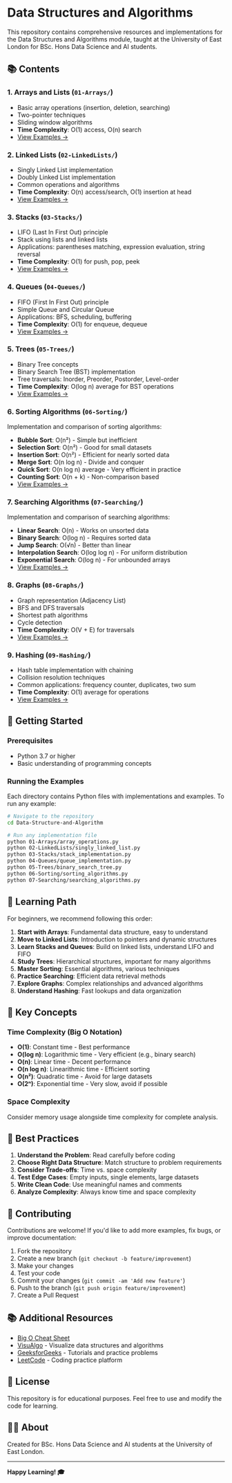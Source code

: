 # Data Structures and Algorithms

This repository contains comprehensive resources and implementations for the Data Structures and Algorithms module, taught at the University of East London for BSc. Hons Data Science and AI students.

## 📚 Contents

### 1. Arrays and Lists (`01-Arrays/`)
- Basic array operations (insertion, deletion, searching)
- Two-pointer techniques
- Sliding window algorithms
- **Time Complexity**: O(1) access, O(n) search
- [View Examples →](01-Arrays/)

### 2. Linked Lists (`02-LinkedLists/`)
- Singly Linked List implementation
- Doubly Linked List implementation
- Common operations and algorithms
- **Time Complexity**: O(n) access/search, O(1) insertion at head
- [View Examples →](02-LinkedLists/)

### 3. Stacks (`03-Stacks/`)
- LIFO (Last In First Out) principle
- Stack using lists and linked lists
- Applications: parentheses matching, expression evaluation, string reversal
- **Time Complexity**: O(1) for push, pop, peek
- [View Examples →](03-Stacks/)

### 4. Queues (`04-Queues/`)
- FIFO (First In First Out) principle
- Simple Queue and Circular Queue
- Applications: BFS, scheduling, buffering
- **Time Complexity**: O(1) for enqueue, dequeue
- [View Examples →](04-Queues/)

### 5. Trees (`05-Trees/`)
- Binary Tree concepts
- Binary Search Tree (BST) implementation
- Tree traversals: Inorder, Preorder, Postorder, Level-order
- **Time Complexity**: O(log n) average for BST operations
- [View Examples →](05-Trees/)

### 6. Sorting Algorithms (`06-Sorting/`)
Implementation and comparison of sorting algorithms:
- **Bubble Sort**: O(n²) - Simple but inefficient
- **Selection Sort**: O(n²) - Good for small datasets
- **Insertion Sort**: O(n²) - Efficient for nearly sorted data
- **Merge Sort**: O(n log n) - Divide and conquer
- **Quick Sort**: O(n log n) average - Very efficient in practice
- **Counting Sort**: O(n + k) - Non-comparison based
- [View Examples →](06-Sorting/)

### 7. Searching Algorithms (`07-Searching/`)
Implementation and comparison of searching algorithms:
- **Linear Search**: O(n) - Works on unsorted data
- **Binary Search**: O(log n) - Requires sorted data
- **Jump Search**: O(√n) - Better than linear
- **Interpolation Search**: O(log log n) - For uniform distribution
- **Exponential Search**: O(log n) - For unbounded arrays
- [View Examples →](07-Searching/)

### 8. Graphs (`08-Graphs/`)
- Graph representation (Adjacency List)
- BFS and DFS traversals
- Shortest path algorithms
- Cycle detection
- **Time Complexity**: O(V + E) for traversals
- [View Examples →](08-Graphs/)

### 9. Hashing (`09-Hashing/`)
- Hash table implementation with chaining
- Collision resolution techniques
- Common applications: frequency counter, duplicates, two sum
- **Time Complexity**: O(1) average for operations
- [View Examples →](09-Hashing/)

## 🚀 Getting Started

### Prerequisites
- Python 3.7 or higher
- Basic understanding of programming concepts

### Running the Examples

Each directory contains Python files with implementations and examples. To run any example:

```bash
# Navigate to the repository
cd Data-Structure-and-Algorithm

# Run any implementation file
python 01-Arrays/array_operations.py
python 02-LinkedLists/singly_linked_list.py
python 03-Stacks/stack_implementation.py
python 04-Queues/queue_implementation.py
python 05-Trees/binary_search_tree.py
python 06-Sorting/sorting_algorithms.py
python 07-Searching/searching_algorithms.py
```

## 📖 Learning Path

For beginners, we recommend following this order:

1. **Start with Arrays**: Fundamental data structure, easy to understand
2. **Move to Linked Lists**: Introduction to pointers and dynamic structures
3. **Learn Stacks and Queues**: Build on linked lists, understand LIFO and FIFO
4. **Study Trees**: Hierarchical structures, important for many algorithms
5. **Master Sorting**: Essential algorithms, various techniques
6. **Practice Searching**: Efficient data retrieval methods
7. **Explore Graphs**: Complex relationships and advanced algorithms
8. **Understand Hashing**: Fast lookups and data organization

## 🎯 Key Concepts

### Time Complexity (Big O Notation)
- **O(1)**: Constant time - Best performance
- **O(log n)**: Logarithmic time - Very efficient (e.g., binary search)
- **O(n)**: Linear time - Decent performance
- **O(n log n)**: Linearithmic time - Efficient sorting
- **O(n²)**: Quadratic time - Avoid for large datasets
- **O(2ⁿ)**: Exponential time - Very slow, avoid if possible

### Space Complexity
Consider memory usage alongside time complexity for complete analysis.

## 📝 Best Practices

1. **Understand the Problem**: Read carefully before coding
2. **Choose Right Data Structure**: Match structure to problem requirements
3. **Consider Trade-offs**: Time vs. space complexity
4. **Test Edge Cases**: Empty inputs, single elements, large datasets
5. **Write Clean Code**: Use meaningful names and comments
6. **Analyze Complexity**: Always know time and space complexity

## 🤝 Contributing

Contributions are welcome! If you'd like to add more examples, fix bugs, or improve documentation:

1. Fork the repository
2. Create a new branch (`git checkout -b feature/improvement`)
3. Make your changes
4. Test your code
5. Commit your changes (`git commit -am 'Add new feature'`)
6. Push to the branch (`git push origin feature/improvement`)
7. Create a Pull Request

## 📚 Additional Resources

- [Big O Cheat Sheet](https://www.bigocheatsheet.com/)
- [VisuAlgo](https://visualgo.net/) - Visualize data structures and algorithms
- [GeeksforGeeks](https://www.geeksforgeeks.org/) - Tutorials and practice problems
- [LeetCode](https://leetcode.com/) - Coding practice platform

## 📄 License

This repository is for educational purposes. Feel free to use and modify the code for learning.

## 👨‍🎓 About

Created for BSc. Hons Data Science and AI students at the University of East London.

---

**Happy Learning! 🎓**
